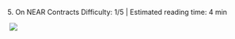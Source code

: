 <ChapterTitle>5\. On NEAR Contracts</ChapterTitle>
<Difficulty> Difficulty: 1/5 | Estimated reading time: 4 min </Difficulty>

<Image> 
    <img src="/dialog/happy2029.svg">
</Image>

<Spacer />